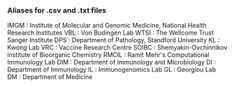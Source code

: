 ### Aliases for .csv and .txt files

IMGM : Institute of Molecular and Genomic Medicine, National Health Research Institutes
VBL : Von Budingen Lab
WTSI : The Wellcome Trust Sanger Institute
DPS : Department of Pathology, Standford University
KL : Kwong Lab
VRC : Vaccine Research Centre
SOIBC : Shemyakin-Ovchinnikov institute of Bioorganic Chemistry
RMCIL : Ramit Mehr's Computational Immunology Lab
DIM : Department of Immunology and Microbiology
DI : Department of Immunology
IL : Immunogenomics Lab
GL : Georgiou Lab
DM : Department of Medicine
